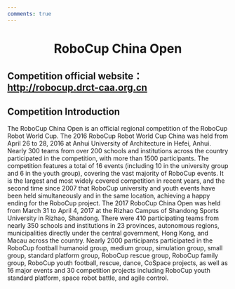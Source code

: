 ```yaml
---
comments: true
---
```


# <center>RoboCup China Open</center>

## Competition official website：http://robocup.drct-caa.org.cn

## Competition Introduction

The RoboCup China Open is an official regional competition of the RoboCup Robot World Cup. The 2016 RoboCup Robot World Cup China was held from April 26 to 28, 2016 at Anhui University of Architecture in Hefei, Anhui. Nearly 300 teams from over 200 schools and institutions across the country participated in the competition, with more than 1500 participants. The competition features a total of 16 events (including 10 in the university group and 6 in the youth group), covering the vast majority of RoboCup events. It is the largest and most widely covered competition in recent years, and the second time since 2007 that RoboCup university and youth events have been held simultaneously and in the same location, achieving a happy ending for the RoboCup project.
The 2017 RoboCup China Open was held from March 31 to April 4, 2017 at the Rizhao Campus of Shandong Sports University in Rizhao, Shandong. There were 410 participating teams from nearly 350 schools and institutions in 23 provinces, autonomous regions, municipalities directly under the central government, Hong Kong, and Macau across the country. Nearly 2000 participants participated in the RoboCup football humanoid group, medium group, simulation group, small group, standard platform group, RoboCup rescue group, RoboCup family group, RoboCup youth football, rescue, dance, CoSpace projects, as well as 16 major events and 30 competition projects including RoboCup youth standard platform, space robot battle, and agile control.
